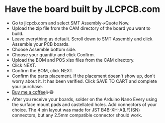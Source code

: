 # Have the board built by JLCPCB.com

* Go to jlcpcb.com and select SMT Assembly->Quote Now.
* Upload the zip file from the CAM directory of the board you want to build.
* Leave everything as default.  Scroll down to SMT Assembly and click Assemble your PCB boards.
* Choose Assemble bottom side.
* Choose your quantity and click Confirm.
* Upload the BOM and POS xlsx files from the CAM directory.
* Click NEXT.
* Confirm the BOM, click NEXT.
* Confirm the parts placement. If the placement doesn't show up, don't worry about it.  It has been verified.  Click SAVE TO CART and complete your purchase.
* [Buy me a coffee](https://www.buymeacoffee.com/cbVmnqB):coffee::smile:
* After you receive your boards, solder on the Arduino Nano Every using the surface mount pads and castellated holes.  Add connectors of your choice.  The 4 pin layout was made for JST B4B-XH-A(LF)(SN) connectors, but any 2.5mm compatible connector should work.


